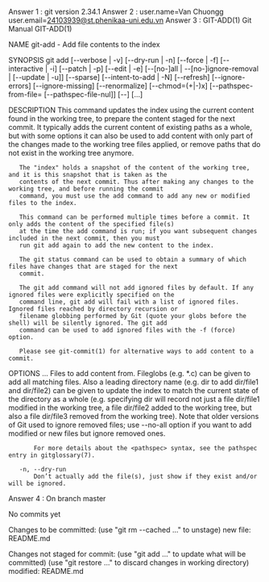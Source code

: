 Answer 1 : git version 2.34.1
Answer 2 : user.name=Van Chuongg
user.email=24103939@st.phenikaa-uni.edu.vn
Answer 3 : GIT-ADD(1)                                             Git Manual                                            GIT-ADD(1)

NAME
       git-add - Add file contents to the index

SYNOPSIS
       git add [--verbose | -v] [--dry-run | -n] [--force | -f] [--interactive | -i] [--patch | -p]
                 [--edit | -e] [--[no-]all | --[no-]ignore-removal | [--update | -u]] [--sparse]
                 [--intent-to-add | -N] [--refresh] [--ignore-errors] [--ignore-missing] [--renormalize]
                 [--chmod=(+|-)x] [--pathspec-from-file=<file> [--pathspec-file-nul]]
                 [--] [<pathspec>...]

DESCRIPTION
       This command updates the index using the current content found in the working tree, to prepare the content
       staged for the next commit. It typically adds the current content of existing paths as a whole, but with some
       options it can also be used to add content with only part of the changes made to the working tree files applied,
       or remove paths that do not exist in the working tree anymore.

       The "index" holds a snapshot of the content of the working tree, and it is this snapshot that is taken as the
       contents of the next commit. Thus after making any changes to the working tree, and before running the commit
       command, you must use the add command to add any new or modified files to the index.

       This command can be performed multiple times before a commit. It only adds the content of the specified file(s)
       at the time the add command is run; if you want subsequent changes included in the next commit, then you must
       run git add again to add the new content to the index.

       The git status command can be used to obtain a summary of which files have changes that are staged for the next
       commit.

       The git add command will not add ignored files by default. If any ignored files were explicitly specified on the
       command line, git add will fail with a list of ignored files. Ignored files reached by directory recursion or
       filename globbing performed by Git (quote your globs before the shell) will be silently ignored. The git add
       command can be used to add ignored files with the -f (force) option.

       Please see git-commit(1) for alternative ways to add content to a commit.

OPTIONS
       <pathspec>...
           Files to add content from. Fileglobs (e.g.  *.c) can be given to add all matching files. Also a leading
           directory name (e.g.  dir to add dir/file1 and dir/file2) can be given to update the index to match the
           current state of the directory as a whole (e.g. specifying dir will record not just a file dir/file1
           modified in the working tree, a file dir/file2 added to the working tree, but also a file dir/file3 removed
           from the working tree). Note that older versions of Git used to ignore removed files; use --no-all option if
           you want to add modified or new files but ignore removed ones.

           For more details about the <pathspec> syntax, see the pathspec entry in gitglossary(7).

       -n, --dry-run
           Don’t actually add the file(s), just show if they exist and/or will be ignored.


Answer 4 : On branch master

No commits yet

Changes to be committed:
  (use "git rm --cached <file>..." to unstage)
        new file:   README.md

Changes not staged for commit:
  (use "git add <file>..." to update what will be committed)
  (use "git restore <file>..." to discard changes in working directory)
        modified:   README.md

